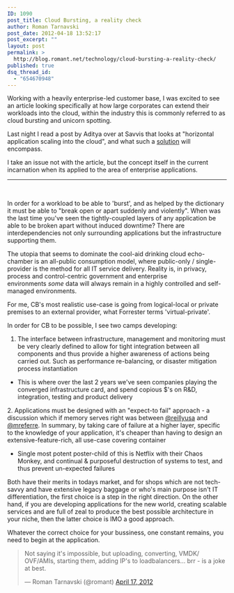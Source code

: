 ```yaml
---
ID: 1090
post_title: Cloud Bursting, a reality check
author: Roman Tarnavski
post_date: 2012-04-18 13:52:17
post_excerpt: ""
layout: post
permalink: >
  http://blog.romant.net/technology/cloud-bursting-a-reality-check/
published: true
dsq_thread_id:
  - "654670948"
---
```

Working with a heavily enterprise-led customer base, I was excited to see an article looking specifically at how large corporates can extend their workloads into the cloud, within the industry this is commonly referred to as cloud bursting and unicorn spotting.

Last night I read a post by Aditya over at Savvis that looks at "horizontal application scaling into the cloud", and what such a <a href="http://blog.savvis.com/2012/04/cloud-burst-three-steps-for-enterprise-scaling.html">solution</a> will encompass.

I take an issue not with the article, but the concept itself in the current incarnation when its applied to the area of enterprise applications.

<hr />

&nbsp;

In order for a workload to be able to 'burst', and as helped by the dictionary it must be able to "break open or apart suddenly and violently". When was the last time you've seen the tightly-coupled layers of any application be able to be broken apart without induced downtime? There are interdependencies not only surrounding applications but the infrastructure supporting them.

The utopia that seems to dominate the cool-aid drinking cloud echo-chamber is an all-public consumption model, where public-only / single-provider is the method for all IT service delivery. Reality is, in privacy, process and control-centric government and enterprise environments <em>some</em> data will always remain in a highly controlled and self-managed environments.

For me, CB's most realistic use-case is going from logical-local or private premises to an external provider, what Forrester terms 'virtual-private'.

In order for CB to be possible, I see two camps developing:

1. The interface between infrastructure, management and monitoring must be very clearly defined to allow for tight integration between all components and thus provide a higher awareness of actions being carried out. Such as performance re-balancing, or disaster mitigation process instantiation
<ul>
	<li>This is where over the last 2 years we've seen companies playing the converged infrastructure card, and spend copious $'s on R&amp;D, integration, testing and product delivery</li>
</ul>
2. Applications must be designed with an "expect-to fail" approach - a discussion which if memory serves right was between <a href="http://twitter.com/reillyusa">@reillyusa</a> and <a href="http://twitter.com/mreferre" target="_blank">@mreferre</a>. In summary, by taking care of failure at a higher layer, specific to the knowledge of your application, it's cheaper than having to design an extensive-feature-rich, all use-case covering container
<div>
<ul>
	<li>Single most potent poster-child of this is Netflix with their Chaos Monkey, and continual &amp; purposeful destruction of systems to test, and thus prevent un-expected failures</li>
</ul>
</div>
Both have their merits in todays market, and for shops which are not tech-savvy and have extensive legacy baggage or who's main purpose isn't IT differentiation, the first choice is a step in the right direction. On the other hand, if you are developing applications for the new world, creating scalable services and are full of zeal to produce the best possible architecture in your niche, then the latter choice is IMO a good approach.

Whatever the correct choice for your bussiness, one constant remains, you need to begin at the application.
<blockquote class="twitter-tweet">Not saying it's impossible, but uploading, converting, VMDK/ OVF/AMIs, starting them, adding IP's to loadbalancers… brr - is a joke at best.

— Roman Tarnavski (@romant) <a href="https://twitter.com/romant/status/192191309010833408" data-datetime="2012-04-17T10:02:33+00:00">April 17, 2012</a></blockquote>
&nbsp;